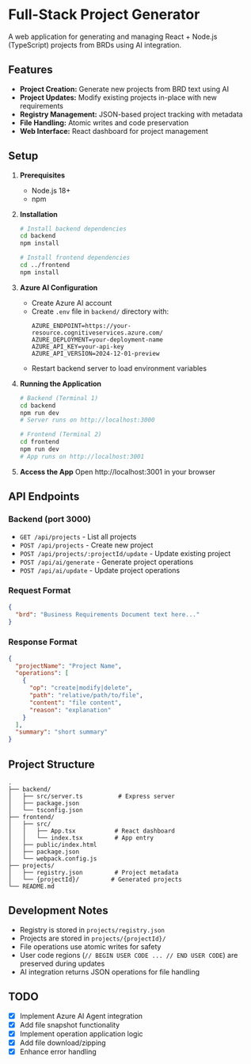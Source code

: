 # Full-Stack Project Generator

A web application for generating and managing React + Node.js (TypeScript) projects from BRDs using AI integration.

## Features

- **Project Creation:** Generate new projects from BRD text using AI
- **Project Updates:** Modify existing projects in-place with new requirements
- **Registry Management:** JSON-based project tracking with metadata
- **File Handling:** Atomic writes and code preservation
- **Web Interface:** React dashboard for project management

## Setup

1. **Prerequisites**
   - Node.js 18+
   - npm

2. **Installation**
   ```bash
   # Install backend dependencies
   cd backend
   npm install

   # Install frontend dependencies
   cd ../frontend
   npm install
   ```

3. **Azure AI Configuration**
   - Create Azure AI account
   - Create `.env` file in `backend/` directory with:
     ```
     AZURE_ENDPOINT=https://your-resource.cognitiveservices.azure.com/
     AZURE_DEPLOYMENT=your-deployment-name
     AZURE_API_KEY=your-api-key
     AZURE_API_VERSION=2024-12-01-preview
     ```
   - Restart backend server to load environment variables

4. **Running the Application**
   ```bash
   # Backend (Terminal 1)
   cd backend
   npm run dev
   # Server runs on http://localhost:3000

   # Frontend (Terminal 2)
   cd frontend
   npm run dev
   # App runs on http://localhost:3001
   ```

5. **Access the App**
   Open http://localhost:3001 in your browser

## API Endpoints

### Backend (port 3000)

- `GET /api/projects` - List all projects
- `POST /api/projects` - Create new project
- `POST /api/projects/:projectId/update` - Update existing project
- `POST /api/ai/generate` - Generate project operations
- `POST /api/ai/update` - Update project operations

### Request Format

```json
{
  "brd": "Business Requirements Document text here..."
}
```

### Response Format

```json
{
  "projectName": "Project Name",
  "operations": [
    {
      "op": "create|modify|delete",
      "path": "relative/path/to/file",
      "content": "file content",
      "reason": "explanation"
    }
  ],
  "summary": "short summary"
}
```

## Project Structure

```
.
├── backend/
│   ├── src/server.ts          # Express server
│   ├── package.json
│   └── tsconfig.json
├── frontend/
│   ├── src/
│   │   ├── App.tsx           # React dashboard
│   │   └── index.tsx         # App entry
│   ├── public/index.html
│   ├── package.json
│   └── webpack.config.js
├── projects/
│   ├── registry.json         # Project metadata
│   └── {projectId}/         # Generated projects
└── README.md
```

## Development Notes

- Registry is stored in `projects/registry.json`
- Projects are stored in `projects/{projectId}/`
- File operations use atomic writes for safety
- User code regions (`// BEGIN USER CODE ... // END USER CODE`) are preserved during updates
- AI integration returns JSON operations for file handling

## TODO

- [x] Implement Azure AI Agent integration
- [x] Add file snapshot functionality
- [x] Implement operation application logic
- [x] Add file download/zipping
- [x] Enhance error handling
